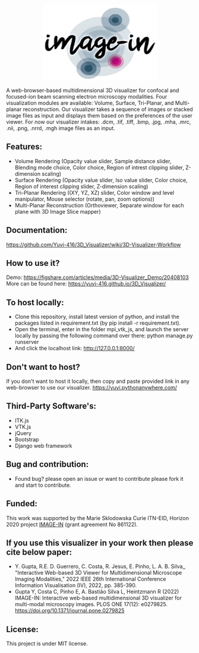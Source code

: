 [<p align="center"> <img src="mpi_vtk_js/polls/static/images/Image-In (1).png"/></p>](http://image-in-itn.eu/)

A web-browser-based multidimensional 3D visualizer for confocal and focused-ion beam scanning electron microscopy modalities.
Four visualization modules are available: Volume, Surface, Tri-Planar, and Multi-planar reconstruction.
Our visualizer takes a sequence of images or stacked image files as input and displays them based on the preferences of the user viewer.
For now our visualizer intakes: .dcm, .tif, .tiff, .bmp, .jpg, .mha, .mrc, .nii, .png, .nrrd, .mgh image files as an input.

## Features:
- Volume Rendering (Opacity value slider, Sample distance slider, Blending mode choice, Color choice, Region of intrest clipping slider, Z-dimension scaling)
- Surface Rendering (Opacity value slider, Iso value slider, Color choice, Region of interest clipping slider, Z-dimension scaling)
- Tri-Planar Rendering ((XY, YZ, XZ) slider, Color window and level manipulator, Mouse selector (rotate, pan, zoom options))
- Multi-Planar Reconstruction (Orthoviewer, Separate window for each plane with 3D Image Slice mapper)

## Documentation:
https://github.com/Yuvi-416/3D_Visualizer/wiki/3D-Visualizer-Workflow

## How to use it?
Demo: https://figshare.com/articles/media/3D-Visualizer_Demo/20408103
More can be found here: https://yuvi-416.github.io/3D_Visualizer/

## To host locally:
- Clone this repository, install latest version of python, and install the packages listed in requirement.txt (by pip install -r requirement.txt).
-  Open the terminal, enter in the folder mpi_vtk_js, and launch the server locally by passing the following command over there: python manage.py runserver
- And click the localhost link: http://127.0.0.1:8000/

## Don't want to host?
If you don't want to host it locally, then copy and paste provided link in any web-browser to use our visualizer.
https://yuvi.pythonanywhere.com/

## Third-Party Software's:
- ITK.js
- VTK.js
- jQuery
- Bootstrap
- Django web framework

## Bug and contribution:
- Found bug? please open an issue or want to contribute please fork it and start to contribute.

## Funded:
This work was supported by the Marie Sklodowska Curie ITN-EID, Horizon 2020 project [IMAGE-IN](http://image-in-itn.eu/) (grant agreement No 861122).

## If you use this visualizer in your work then please cite below paper:
- Y. Gupta, R.E. D. Guerrero, C. Costa, R. Jesus, E. Pinho, L. A. B. Silva,, "Interactive Web-based 3D Viewer for Multidimensional Microscope Imaging Modalities," 2022 IEEE  26th International Conference Information Visualisation (IV), 2022, pp. 385-390.
- Gupta Y, Costa C, Pinho E, A. Bastião Silva L, Heintzmann R (2022) IMAGE-IN: Interactive web-based multidimensional 3D visualizer for multi-modal microscopy images. PLOS ONE 17(12): e0279825. https://doi.org/10.1371/journal.pone.0279825

## License:
This project is under MIT license.

